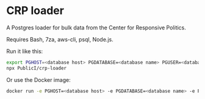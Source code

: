 # CRP loader

A Postgres loader for bulk data from the Center for Responsive Politics.

Requires Bash, 7za, aws-cli, psql, Node.js.

Run it like this:
```bash
export PGHOST=<database host> PGDATABASE=<database name> PGUSER=<database user> PGPASSWORD=<database password>
npx PublicI/crp-loader
```

Or use the Docker image:
```bash
docker run -e PGHOST=<database host> -e PGDATABASE=<database name> -e PGPASSWORD=<database password> -e PGPORT=5432 -e PGUSER=<database user> -e publicintegrity/crp-loader
```
